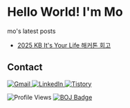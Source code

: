 

<img alt="" src="https://github.com/user-attachments/assets/67a50e7c-6db2-4f1a-902b-03efbc250579" />

# Hello World! I'm Mo

mo's latest posts
<ul><li><a href='https://mozmin.tistory.com/1' target='_blank'>2025 KB It's Your Life 해커톤 회고</a></li></ul>

## Contact

<p>
  <a href="mailto:jmmo0722@gmail.com">
    <img alt="Gmail" src="https://img.shields.io/badge/Gmail-D14836.svg?&logo=gmail&logoColor=white"/>
  </a>
  <a href="https://www.linkedin.com/in/%EC%A0%95%EB%AF%BC-%EB%AA%A8-289504385/">
    <img alt="LinkedIn" src="https://img.shields.io/badge/LinkedIn-0A66C2?&logo=linkedin&logoColor=fff"/>
  </a>
  <a href="https://mozmin.tistory.com">
    <img alt="Tistory" src="https://img.shields.io/badge/tistory-E34F26.svg?&logo=tistory&logoColor=white"/>
  </a>
</p>

<p>
  <img alt="Profile Views" src="https://komarev.com/ghpvc/?username=mozmin"/> 
  <a href="https://solved.ac/jmmo0722">
    <img alt="BOJ Badge" src="http://mazassumnida.wtf/api/mini/generate_badge?boj=jmmo0722"/>
  </a>
</p>
